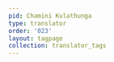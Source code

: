```yaml
---
pid: Chamini Kulathunga
type: translator
order: '023'
layout: tagpage
collection: translator_tags
---
```


